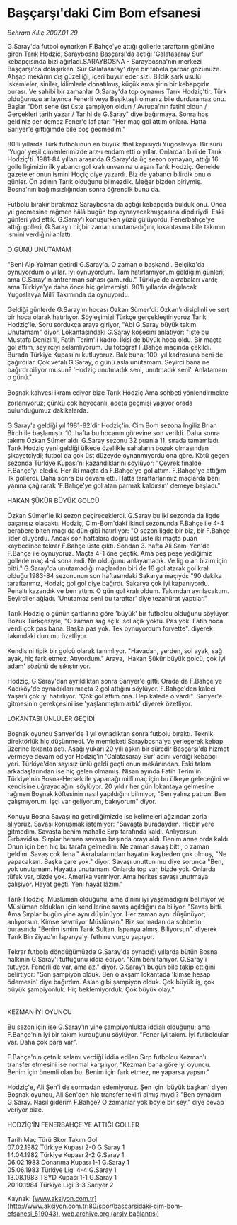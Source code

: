 # Başçarşı'daki Cim Bom efsanesi

*Behram Kılıç 2007.01.29*

<div class="pNewsDetailMainContent ctx_content" itemprop="articleBody">
 G.Saray'da futbol oynarken F.Bahçe'ye attığı gollerle taraftarın gönlüne giren Tarık Hodziç, Saraybosna Başçarşı'da açtığı 'Galatasaray Sur' kebapçısında bizi ağırladı.SARAYBOSNA - Saraybosna'nın merkezi Başçarşı'da dolaşırken 'Sur Galatasaray' diye bir tabela çarpar gözünüze. Ahşap mekânın dış güzelliği, içeri buyur eder sizi. Bildik şark usulü iskemleler, siniler, kilimlerle donatılmış, küçük ama şirin bir kebapçıdır burası. Ve sahibi bir zamanlar G.Saray'da top oynamış Tarık Hodziç'tir. Türk olduğunuzu anlayınca Fenerli veya Beşiktaşlı olmanız bile durduramaz onu. Başlar "Dört sene üst üste şampiyon oldun / Avrupa'nın fatihi oldun / Gerçekleri tarih yazar / Tarihi de G.Saray" diye bağırmaya. Sonra hoş geldiniz der demez Fener'e laf atar: "Her maç gol attım onlara. Hatta Sarıyer'e gittiğimde bile boş geçmedim."
 <br/>
 <br/>
 80'li yıllarda Türk futbolunun en büyük ithal kapısıydı Yugoslavya. Bir sürü 'Yugo' yeşil çimenlerimizde arz-ı endam etti o yıllar. Onlardan biri de Tarık Hodziç'ti. 1981-84 yılları arasında G.Saray'da üç sezon oynayan, attığı 16 golle ligimizin ilk yabancı gol kralı unvanına ulaşan Tarık Hodziç. Genelde gazeteler onun ismini Hoçiç diye yazardı. Biz de yabancı bilirdik onu o günler. Ön adının Tarık olduğunu bilmezdik. Meğer bizden biriymiş. Bosna'nın bağımsızlığından sonra öğrendik bunu da.
 <br/>
 <br/>
 Futbolu bırakır bırakmaz Saraybosna'da açtığı kebapçıda bulduk onu. Onca yıl geçmesine rağmen hâlâ bugün top oynayacakmışçasına dipdiriydi. Eski günleri yâd ettik. G.Saray'ı konuşurken yüzü gülüyordu. Fenerbahçe'ye attığı golleri, G.Saray'ı hiçbir zaman unutamadığını, lokantasına bile takımın ismini verdiğini anlattı.
 <br/>
 <br/>
 O GÜNÜ UNUTAMAM
 <br/>
 <br/>
 "Beni Alp Yalman getirdi G.Saray'a. O zaman o başkandı. Belçika'da oynuyordum o yıllar. İyi oynuyordum. Tam hatırlamıyorum geldiğim günleri; ama G.Saray'ın antrenman sahası çamurdu." Türkiye'de akrabaları vardı; ama Türkiye'ye daha önce hiç gelmemişti. 90'lı yıllarda dağılacak Yugoslavya Millî Takımında da oynuyordu.
 <br/>
 <br/>
 Geldiği günlerde G.Saray'ın hocası Özkan Sümer'di. Özkan'ı disiplinli ve sert bir hoca olarak hatırlıyor. Söyleşimizi Türkçe gerçekleştiriyoruz Tarık Hodziç'le. Soru sordukça araya giriyor, "Abi G.Saray büyük takım. Unutamam" diyor. Lokantasındaki G.Saray köşesini anlatıyor: "İşte bu Mustafa Denizli'li, Fatih Terim'li kadro. İkisi de büyük hoca oldu. Bir maçta gol attım, seyirciyi selamlıyorum. Bu fotoğraf F.Bahçe maçında çekildi. Burada Türkiye Kupası'nı kutluyoruz. Bak buna; 100. yıl kadrosuna beni de çağırdılar. Çok vefalı G.Saray, o günü asla unutamam. Seyirci bana ne bağırdı biliyor musun? 'Hodziç unutmadık seni, unutmadık seni'. Anlatamam o günü."
 <br/>
 <br/>
 Boşnak kahvesi ikram ediyor bize Tarık Hodziç Ama sohbeti yönlendirmekte zorlanıyoruz; çünkü çok heyecanlı, adeta geçmişi yaşıyor orada bulunduğumuz dakikalarda.
 <br/>
 <br/>
 G.Saray'a geldiği yıl 1981-82'dir Hodziç'in. Cim Bom sezona İngiliz Brian Birch ile başlamıştı. 10. hafta bu hocanın görevine son verildi. Daha sonra takımı Özkan Sümer aldı. G.Saray sezonu 32 puanla 11. sırada tamamladı. Tarık Hodziç yeni geldiği ülkede özellikle sahaların bozuk olmasından şikayetçiydi; futbol da çok üst düzeyde oynanmıyordu ona göre. Kötü geçen sezonda Türkiye Kupası'nı kazandıklarını söylüyor: "Çeyrek finalde F.Bahçe'yi eledik. Her iki maçta da F.Bahçe'ye gol attım. F.Bahçe'ye attığım ilk gollerdi. Daha sonra bu devam etti. Hatta taraftarlarımız maçlarda beni yanına çağırarak 'F.Bahçe'ye gol atan parmak kaldırsın' demeye başladı."
 <br/>
 <br/>
 HAKAN ŞÜKÜR BÜYÜK GOLCÜ
 <br/>
 <br/>
 Özkan Sümer'le iki sezon geçireceklerdi. G.Saray bu iki sezonda da ligde başarısız olacaktı. Hodziç, Cim-Bom'daki ikinci sezonunda F.Bahçe ile 4-4 berabere biten maçı da dün gibi hatırlıyor: "O sezon ligde bir biz, bir F.Bahçe lider oluyordu. Ancak son haftalara doğru üst üste iki maçta puan kaybedince tekrar F.Bahçe üste çıktı. Sondan 3. hafta Ali Sami Yen'de F.Bahçe ile oynuyoruz. Maçta 4-1 öne geçtik. Ama peş peşe yediğimiz gollerle maç 4-4 sona erdi. Ne olduğunu anlayamadık. Ve lig o an bizim için bitti." G.Saray'da unutamadığı maçlardan biri de 16 gol atarak gol kralı olduğu 1983-84 sezonunun son haftasındaki Sakarya maçıydı: "90 dakika taraftarımız, Hodziç gol gol diye bağırdı. Sakarya çok iyi kapanıyordu. Penaltı kazandık ve ben attım. O gün gol kralı oldum. Takımdan ayrılacaktım. Seyirciler ağladı. 'Unutamaz seni bu taraftar' diye tezahürat yaptılar."
 <br/>
 <br/>
 Tarık Hodziç o günün şartlarına göre 'büyük' bir futbolcu olduğunu söylüyor. Bozuk Türkçesiyle, "O zaman sağ açık, sol açık yoktu. Pas yok. Fatih hoca verdi çok pas bana. Başka pas yok. Tek oynuyordum forvette". diyerek takımdaki durumu özetliyor.
 <br/>
 <br/>
 Kendisini tipik bir golcü olarak tanımlıyor. "Havadan, yerden, sol ayak, sağ ayak, hiç fark etmez. Atıyordum." Araya, 'Hakan Şükür büyük golcü, çok iyi adam' sözünü de sıkıştırıyor.
 <br/>
 <br/>
 Hodziç, G.Saray'dan ayrıldıktan sonra Sarıyer'e gitti. Orada da F.Bahçe'ye Kadıköy'de oynadıkları maçta 2 gol attığını söylüyor. F.Bahçe'den kaleci Yaşar'ı çok iyi hatırlıyor. "Çok gol attım ona. Hep kalede o vardı". Sarıyer'e gitmesinin gerekçesini ise 'yaşlanmıştım artık' diyerek özetliyor.
 <br/>
 <br/>
 LOKANTASI ÜNLÜLER GEÇİDİ
 <br/>
 <br/>
 Boşnak oyuncu Sarıyer'de 1 yıl oynadıktan sonra futbolu bıraktı. Teknik direktörlük hiç düşünmedi. Ve memleketi Saraybosna'ya yerleşerek kebap üzerine lokanta açtı. Aşağı yukarı 20 yılı aşkın bir süredir Başçarşı'da hizmet vermeye devam ediyor Hodziç'in 'Galatasaray Sur' adını verdiği kebapçı yeri. Türkiye'den sayısız ünlü geldi geçti onun mekânından. Eski takım arkadaşlarından ise hiç gelen olmamış. Nisan ayında Fatih Terim'in Türkiye'nin Bosna-Hersek ile yapacağı millî maç için bu ülkeye geleceğini ve kendisine uğrayacağını söylüyor. 20 yıldır her gün lokantaya gelmesine rağmen Boşnak köftesinin nasıl yapıldığını bilmiyor, "Ben yalnız patron. Ben çalışmıyorum. İşçi var geliyorum, bakıyorum" diyor.
 <br/>
 <br/>
 Konuyu Bosna Savaşı'na getirdiğimizde ise kelimeleri ağzından zorla alıyoruz. Savaşı konuşmak istemiyor: "Savaşta buradaydım. Hiçbir yere gitmedim. Savaşta benim mahalle Sırp tarafında kaldı. Anlıyorsun. Gırbavidsa. Sırplar hemen savaşın başında orayı aldı. Benim anne orda kaldı. Onun için ben hiç bu tarafa gelmedim. Ne zaman savaş bitti, o zaman geldim. Savaş çok fena." Akrabalarından hayatını kaybeden çok olmuş, "Ne yapacaksın. Başka çare yok." diyor. Savaşı unuttun mu diye sorunca "Ben, yok unutamam. Hayatta unutamam. Onlarda top var, bizde yok. Onlarda tüfek var, bizde yok. Amerika vermiyor. Ama herkes savaşı unutmaya çalışıyor. Hayat geçti. Yeni hayat lâzım."
 <br/>
 <br/>
 Tarık Hodziç, Müslüman olduğunu; ama dinini iyi yaşamadığını belirtiyor ve Müslüman oldukları için kendilerine savaş açıldığını da biliyor. "Savaş bitti. Ama Sırplar bugün yine aynı düşünüyor. Her zaman aynı düşünüyor; anlıyorsun. Kimse sevmiyor Müslüman." Biz sormadan da sohbetin burasında "Benim ismim Tarık Sultan. İspanya almış. Biliyorsun". diyerek Tarık Bin Ziyad'ın İspanya'yı fethine vurgu yapıyor.
 <br/>
 <br/>
 Tekrar futbola döndüğümüzde G.Saray'da oynadığı yıllarda bütün Bosna halkının G.Saray'ı tuttuğunu iddia ediyor. "Kim beni tanıyor. G.Saray'ı tutuyor. Fenerli de var, ama az." diyor. G.Saray'ı bugün bile takip ettiğini belirtiyor: "Son şampiyon olduk. Ben o akşam lokantada 'kimse hesap ödemesin' diye bağırdım. Aslan gibi şampiyon olduk. Çok büyük iş, çok büyük şampiyonluk. Hiç beklemiyorduk. Çok büyük olay."
 <br/>
 <br/>
 <br/>
 KEZMAN İYİ OYUNCU
 <br/>
 <br/>
 Bu sezon için ise G.Saray'ın yine şampiyonlukta iddialı olduğunu; ama F.Bahçe'nin iyi bir takım kurduğunu söylüyor. "Fener iyi takım. İyi futbolcular var. Daha çok para var".
 <br/>
 <br/>
 F.Bahçe'nin çetnik selamı verdiği iddia edilen Sırp futbolcu Kezman'ı transfer etmesini ise normal karşılıyor, "Kezman bana göre iyi oyuncu. Benim için önemli olan bu. Benim için fark etmez, ne yaparsa yapsın."
 <br/>
 <br/>
 Hodziç'e, Ali Şen'i de sormadan edemiyoruz. Şen için 'büyük başkan' diyen Boşnak oyuncu, Ali Şen'den hiç transfer teklifi almış mıydı? "Ben oynadım G.Saray. Nasıl giderim F.Bahçe? O zamanlar yok böyle bir şey." diye cevap veriyor bize.
 <br/>
 <br/>
 HODZİÇ'İN FENERBAHÇE'YE ATTIĞI GOLLER
 <br/>
 <br/>
 Tarih Maç Türü Skor Takım Gol
 <br/>
 07.02.1982 Türkiye Kupası 2-0 G.Saray 1
 <br/>
 14.04.1982 Türkiye Kupası 2-2 G.Saray 1
 <br/>
 06.02.1983 Donanma Kupası 1-1 G.Saray 1
 <br/>
 05.06.1983 Türkiye Ligi 4-4 G.Saray 1
 <br/>
 13.08.1983 TSYD Kupası 1-1 G.Saray 1
 <br/>
 20.10.1984 Türkiye Ligi 3-3 Sarıyer 2
 <br/>
</div>


Kaynak: [www.aksiyon.com.tr](http://www.aksiyon.com.tr:80/spor/bascarsidaki-cim-bom-efsanesi_519043), [web.archive.org (arşiv bağlantısı)](http://web.archive.org/web/20160208073954/http://www.aksiyon.com.tr:80/spor/bascarsidaki-cim-bom-efsanesi_519043)
